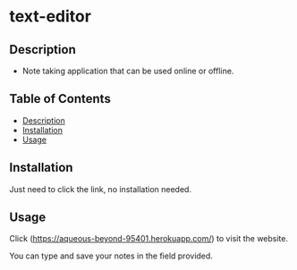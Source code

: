 # text-editor


## Description

* Note taking application that can be used online or offline.


## Table of Contents
* [Description](#description)
* [Installation](#installation)
* [Usage](#usage)


## Installation

Just need to click the link, no installation needed.

## Usage

Click (https://aqueous-beyond-95401.herokuapp.com/) to visit the website.


You can type and save your notes in the field provided.
